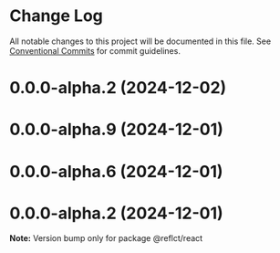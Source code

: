 # Change Log

All notable changes to this project will be documented in this file.
See [Conventional Commits](https://conventionalcommits.org) for commit guidelines.

# 0.0.0-alpha.2 (2024-12-02)



# 0.0.0-alpha.9 (2024-12-01)



# 0.0.0-alpha.6 (2024-12-01)



# 0.0.0-alpha.2 (2024-12-01)

**Note:** Version bump only for package @reflct/react
